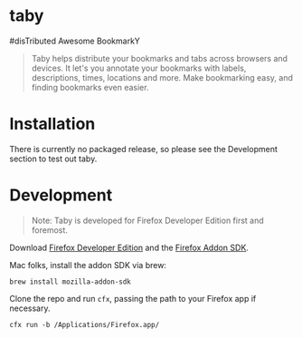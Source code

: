 taby
====

#disTributed Awesome BookmarkY

> Taby helps distribute your bookmarks and tabs across browsers and devices. It let's you annotate your bookmarks with labels, descriptions, times, locations and more. Make bookmarking easy, and finding bookmarks even easier.


Installation
============

There is currently no packaged release, so please see the Development section to test out taby.


Development
===========
 
> Note: Taby is developed for Firefox Developer Edition first and foremost.

Download [Firefox Developer Edition](https://www.mozilla.org/en-US/firefox/developer/) and the [Firefox Addon SDK](https://developer.mozilla.org/en-US/Add-ons/SDK/Tutorials/Installation).

Mac folks, install the addon SDK via brew:  

```
brew install mozilla-addon-sdk
```

Clone the repo and run `cfx`, passing the path to your Firefox app if necessary.

```
cfx run -b /Applications/Firefox.app/
```
